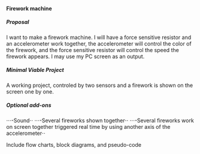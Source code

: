 #### Firework machine

##### Proposal
I want to make a firework machine. I will have a force sensitive resistor and an accelerometer work together, the accelerometer will control the color of the firework, and the force sensitive resistor will control the speed the firework appears. I may use my PC screen as an output.

##### Minimal Viable Project
A working project, controled by two sensors and a firework is shown on the screen one by one.

##### Optional add-ons
⋅⋅⋅-Sound⋅⋅
⋅⋅⋅-Several fireworks shown together⋅⋅
⋅⋅⋅-Several fireworks work on screen together triggered real time by using another axis of the accelerometer⋅⋅

Include flow charts, block diagrams, and pseudo-code
